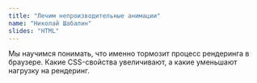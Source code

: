 ```yaml
---
title: "Лечим непроизводительные анимации"
name: "Николай Шабалин"
slides: "HTML"
---
```


Мы научимся понимать, что именно тормозит процесс рендеринга в браузере. Какие CSS-свойства увеличивают, а какие уменьшают нагрузку на рендеринг.
